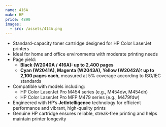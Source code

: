 ```yaml
---
name: 416A
make: HP
price: 4890
images:
  - src: /assets/414A.png
---
```


- Standard-capacity toner cartridge designed for HP Color LaserJet printers
- Ideal for home and office environments with moderate printing needs
- Page yield:
  - **Black (W2040A / 416A): up to 2,400 pages**
  - **Cyan (W2041A), Magenta (W2043A), Yellow (W2042A): up to 2,100 pages each**, measured at 5% coverage according to ISO/IEC standards
- Compatible with models including:
  - HP Color LaserJet Pro M454 series (e.g., M454dw, M454dn)
  - HP Color LaserJet Pro MFP M479 series (e.g., M479fdw)
- Engineered with HP’s **JetIntelligence** technology for efficient performance and vibrant, high-quality prints
- Genuine HP cartridge ensures reliable, streak-free printing and helps maintain printer longevity
